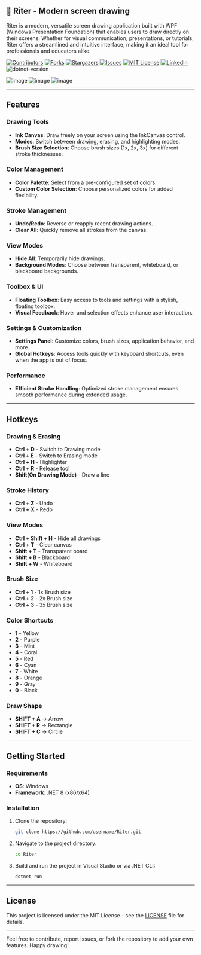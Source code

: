 <!-- PROJECT SHIELDS -->
<!--
![image 138](https://github.com/mohammadKarimi/Riter/assets/5300102/9720e942-4853-4f7f-a426-f0f7a9fefeca)
*** I'm using markdown "reference style" links for readability.
*** Reference links are enclosed in brackets [ ] instead of parentheses ( ).
*** See the bottom of this document for the declaration of the reference variables
*** for contributors-url, forks-url, etc. This is an optional, concise syntax you may use.
*** https://www.markdownguide.org/basic-syntax/#reference-style-links
-->

<a name="readme-top"></a>


## 📐 Riter - Modern screen drawing

Riter is a modern, versatile screen drawing application built with WPF (Windows Presentation Foundation) that enables users to draw directly on their screens. Whether for visual communication, presentations, or tutorials, Riter offers a streamlined and intuitive interface, making it an ideal tool for professionals and educators alike.

[![Contributors][contributors-shield]][contributors-url]
[![Forks][forks-shield]][forks-url]
[![Stargazers][stars-shield]][stars-url]
[![Issues][issues-shield]][issues-url]
[![MIT License][license-shield]][license-url]
[![LinkedIn][linkedin-shield]][linkedin-url]
![dotnet-version]

![image](https://github.com/mohammadKarimi/Riter/blob/main/screenshots/Preview_Panel.png)
![image](https://github.com/mohammadKarimi/Riter/blob/main/screenshots/Preview_Whiteboard.png)
![image](https://github.com/mohammadKarimi/Riter/blob/main/screenshots/Preview_Highlighter.png)

---

## Features

### Drawing Tools
- **Ink Canvas**: Draw freely on your screen using the InkCanvas control.
- **Modes**: Switch between drawing, erasing, and highlighting modes.
- **Brush Size Selection**: Choose brush sizes (1x, 2x, 3x) for different stroke thicknesses.

### Color Management
- **Color Palette**: Select from a pre-configured set of colors.
- **Custom Color Selection**: Choose personalized colors for added flexibility.

### Stroke Management
- **Undo/Redo**: Reverse or reapply recent drawing actions.
- **Clear All**: Quickly remove all strokes from the canvas.

### View Modes
- **Hide All**: Temporarily hide drawings.
- **Background Modes**: Choose between transparent, whiteboard, or blackboard backgrounds.

### Toolbox & UI
- **Floating Toolbox**: Easy access to tools and settings with a stylish, floating toolbox.
- **Visual Feedback**: Hover and selection effects enhance user interaction.

### Settings & Customization
- **Settings Panel**: Customize colors, brush sizes, application behavior, and more.
- **Global Hotkeys**: Access tools quickly with keyboard shortcuts, even when the app is out of focus.

### Performance
- **Efficient Stroke Handling**: Optimized stroke management ensures smooth performance during extended usage.

---

## Hotkeys

### Drawing & Erasing
- **Ctrl + D** - Switch to Drawing mode
- **Ctrl + E** - Switch to Erasing mode
- **Ctrl + H** - Highlighter
- **Ctrl + R** - Release tool
- **Shift(On Drawing Mode)** - Draw a line

### Stroke History
- **Ctrl + Z** - Undo
- **Ctrl + X** - Redo

### View Modes
- **Ctrl + Shift + H** - Hide all drawings
- **Ctrl + T** - Clear canvas
- **Shift + T** - Transparent board
- **Shift + B** - Blackboard
- **Shift + W** - Whiteboard

### Brush Size
- **Ctrl + 1** - 1x Brush size
- **Ctrl + 2** - 2x Brush size
- **Ctrl + 3** - 3x Brush size

### Color Shortcuts
- **1** - Yellow
- **2** - Purple
- **3** - Mint
- **4** - Coral
- **5** - Red
- **6** - Cyan
- **7** - White
- **8** - Orange
- **9** - Gray
- **0** - Black

### Draw Shape
- **SHIFT + A** -> Arrow
- **SHIFT + R** -> Rectangle
- **SHIFT + C** -> Circle
---

## Getting Started

### Requirements
- **OS**: Windows
- **Framework**: .NET 8 (x86/x64)

### Installation
1. Clone the repository: 
   ```bash
   git clone https://github.com/username/Riter.git
   ```
2. Navigate to the project directory:
   ```bash
   cd Riter
   ```
3. Build and run the project in Visual Studio or via .NET CLI:
   ```bash
   dotnet run
   ```

---

## License
This project is licensed under the MIT License - see the [LICENSE](LICENSE) file for details.

--- 

Feel free to contribute, report issues, or fork the repository to add your own features. Happy drawing!

<!-- MARKDOWN LINKS & IMAGES -->
<!-- https://www.markdownguide.org/basic-syntax/#reference-style-links -->
[contributors-url]: https://github.com/mohammadKarimi/Riter/graphs/contributors
[stars-url]: https://github.com/mohammadKarimi/Riter/stargazers
[forks-url]: https://github.com/mohammadKarimi/Riter/network/members
[linkedin-shield]: https://img.shields.io/badge/-LinkedIn-black.svg?style=for-the-badge&logo=linkedin&colorB=555
[linkedin-url]: https://www.linkedin.com/in/mha-karimi/
[contributors-shield]: https://img.shields.io/github/contributors/mohammadKarimi/Riter.svg?style=for-the-badge
[forks-shield]: https://img.shields.io/github/forks/mohammadKarimi/Riter.svg?style=for-the-badge
[stars-shield]: https://img.shields.io/github/stars/mohammadKarimi/Riter.svg?style=for-the-badge
[issues-shield]: https://img.shields.io/github/issues/mohammadKarimi/Riter.svg?style=for-the-badge
[issues-url]: https://github.com/mohammadKarimi/Riter/issues
[license-shield]: https://img.shields.io/github/license/mohammadKarimi/Riter.svg?style=for-the-badge
[license-url]: https://github.com/mohammadKarimi/Riter/blob/main/LICENSE.txt
[dotnet-version]: https://img.shields.io/badge/dotnet%20version-net8.0-blue
